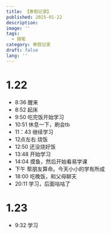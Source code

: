```yaml
---
title: 【寒假记录】
published: 2025-01-22
description: 
image: ''
tags:
  - 随笔
category: 寒假记录
draft: false
lang: ''
---
```

# 1.22
- 8:36 醒来
- 8:52 起床
- 9:50 吃完饭开始学习
- 10:51 休息一下，刷会tb
- 11：43 继续学习
- 12点左右 烧饭
- 12:50 还没烧好饭
- 13:48 开始学习
- 14:04 摸鱼，然后开始看易学课
- 下午 帮朋友算命。今天小小的学有所成
- 18:00 吃晚饭，和父母聊天
- 20:11 学习，后面咕咕了

# 1.23
- 9:32 学习






